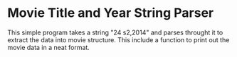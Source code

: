 # Movie Title and Year String Parser
This simple program takes a string "24 s2,2014" and parses throught it to extract the data into movie structure. This include a function to print out the movie data in a neat format.
